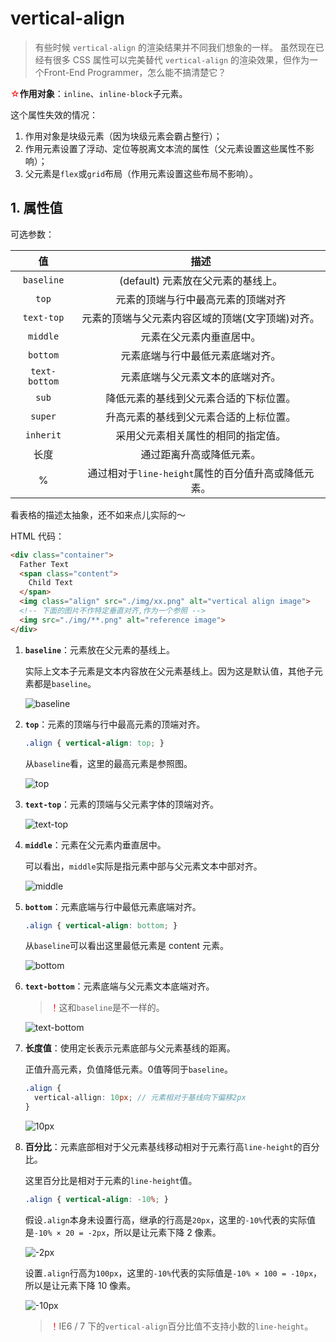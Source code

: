 # vertical-align

> 有些时候 `vertical-align` 的渲染结果并不同我们想象的一样。
> 虽然现在已经有很多 CSS 属性可以完美替代 `vertical-align` 的渲染效果，但作为一个Front-End Programmer，怎么能不搞清楚它？

<font color="red">☆</font>**作用对象**：`inline`、`inline-block`子元素。

这个属性失效的情况：

1. 作用对象是块级元素（因为块级元素会霸占整行）；
2. 作用元素设置了浮动、定位等脱离文本流的属性（父元素设置这些属性不影响）；
3. 父元素是`flex`或`grid`布局（作用元素设置这些布局不影响）。

## 1. 属性值

可选参数：

|      值       |                        描述                         |
| :-----------: | :-------------------------------------------------: |
|  `baseline`   |         (default) 元素放在父元素的基线上。          |
|     `top`     |         元素的顶端与行中最高元素的顶端对齐          |
|  `text-top`   |  元素的顶端与父元素内容区域的顶端(文字顶端)对齐。   |
|   `middle`    |              元素在父元素内垂直居中。               |
|   `bottom`    |          元素底端与行中最低元素底端对齐。           |
| `text-bottom` |          元素底端与父元素文本的底端对齐。           |
|     `sub`     |       降低元素的基线到父元素合适的下标位置。        |
|    `super`    |       升高元素的基线到父元素合适的上标位置。        |
|   `inherit`   |         采用父元素相关属性的相同的指定值。          |
|     长度      |              通过距离升高或降低元素。               |
|       %       | 通过相对于`line-height`属性的百分值升高或降低元素。 |

看表格的描述太抽象，还不如来点儿实际的～

HTML 代码：

```html
<div class="container">
  Father Text
  <span class="content">
  	Child Text
  </span>
  <img class="align" src="./img/xx.png" alt="vertical align image">
  <!-- 下面的图片不作特定垂直对齐,作为一个参照 -->
  <img src="./img/**.png" alt="reference image">
</div>
```

1. **`baseline`**：元素放在父元素的基线上。

   实际上文本子元素是文本内容放在父元素基线上。因为这是默认值，其他子元素都是`baseline`。

   ![baseline](./images/vertical-align/vertical-align-1.png)

2. **`top`**：元素的顶端与行中最高元素的顶端对齐。

   ```css
   .align { vertical-align: top; }
   ```

   从`baseline`看，这里的最高元素是参照图。

   ![top](./images/vertical-align/vertical-align-2.png)

3. **`text-top`**：元素的顶端与父元素字体的顶端对齐。

   ![text-top](./images/vertical-align/vertical-align-3.png)

4. **`middle`**：元素在父元素内垂直居中。

   可以看出，`middle`实际是指元素中部与父元素文本中部对齐。

   ![middle](./images/vertical-align/vertical-align-4.png)

5. **`bottom`**：元素底端与行中最低元素底端对齐。

   ```css
   .align { vertical-align: bottom; }
   ```

   从`baseline`可以看出这里最低元素是 content 元素。

   ![bottom](./images/vertical-align/vertical-align-5.png)

6. **`text-bottom`**：元素底端与父元素文本底端对齐。

   > <font color="red">！</font>这和`baseline`是不一样的。

   ![text-bottom](./images/vertical-align/vertical-align-6.png)

7. **长度值**：使用定长表示元素底部与父元素基线的距离。

   正值升高元素，负值降低元素。0值等同于`baseline`。 

   ```scss
   .align {
     vertical-allign: 10px; // 元素相对于基线向下偏移2px
   }
   ```

   ![10px](./images/vertical-align/vertical-align-7.png)

8. **百分比**：元素底部相对于父元素基线移动相对于元素行高`line-height`的百分比。

   这里百分比是相对于元素的`line-height`值。

   ```scss
   .align { vertical-align: -10%; }
   ```

   假设`.align`本身未设置行高，继承的行高是`20px`，这里的`-10%`代表的实际值是`-10% × 20 = -2px`，所以是让元素下降 2 像素。

   ![-2px](./images/vertical-align/vertical-align-8.png)

   设置`.align`行高为`100px`，这里的`-10%`代表的实际值是`-10% × 100 = -10px`，所以是让元素下降 10 像素。

   ![-10px](./images/vertical-align/vertical-align-9.png)

   > <font color="red">！</font>IE6 / 7 下的`vertical-align`百分比值不支持小数的`line-height`。

